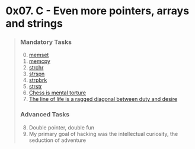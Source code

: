 
# 0x07. C - Even more pointers, arrays and strings



>
> ### Mandatory Tasks
> 0. [memset](https://github.com/itsAndL/alx-low_level_programming/blob/main/0x07-pointers_arrays_strings/0-memset.c)
> 1. [memcpy](https://github.com/itsAndL/alx-low_level_programming/blob/main/0x07-pointers_arrays_strings/1-memcpy.c)
> 2. [strchr](https://github.com/itsAndL/alx-low_level_programming/blob/main/0x07-pointers_arrays_strings/2-strchr.c)
> 3. [strspn](https://github.com/itsAndL/alx-low_level_programming/blob/main/0x07-pointers_arrays_strings/3-strspn.c)
> 4. [strpbrk](https://github.com/itsAndL/alx-low_level_programming/blob/main/0x07-pointers_arrays_strings/4-strpbrk.c)
> 5. [strstr](https://github.com/itsAndL/alx-low_level_programming/blob/main/0x07-pointers_arrays_strings/5-strstr.c)
> 6. [Chess is mental torture](https://github.com/itsAndL/alx-low_level_programming/blob/main/0x07-pointers_arrays_strings/7-print_chessboard.c)
> 7. [The line of life is a ragged diagonal between duty and desire](https://github.com/itsAndL/alx-low_level_programming/blob/main/0x07-pointers_arrays_strings/8-print_diagsums.c)
>
>
> ### Advanced Tasks
> 8. Double pointer, double fun
> 9. My primary goal of hacking was the intellectual curiosity, the seduction of adventure
>
>



